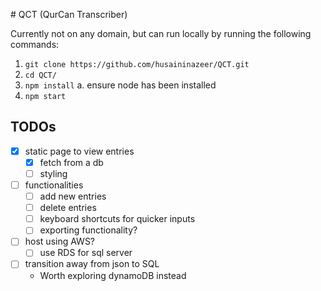 # QCT (QurCan Transcriber)

Currently not on any domain, but can run locally by running the following commands:

1. `git clone https://github.com/husaininazeer/QCT.git`
2. `cd QCT/`
3. `npm install`
   a. ensure node has been installed
4. `npm start`

## TODOs

- [x] static page to view entries
  - [x] fetch from a db
  - [ ] styling
- [ ] functionalities
  - [ ] add new entries
  - [ ] delete entries
  - [ ] keyboard shortcuts for quicker inputs
  - [ ] exporting functionality?
- [ ] host using AWS?
  - [ ] use RDS for sql server
- [ ] transition away from json to SQL
  - Worth exploring dynamoDB instead
